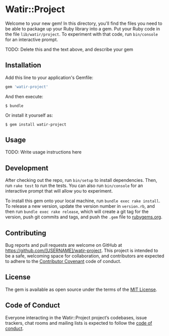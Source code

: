# Watir::Project

Welcome to your new gem! In this directory, you'll find the files you need to be able to package up your Ruby library into a gem. Put your Ruby code in the file `lib/watir/project`. To experiment with that code, run `bin/console` for an interactive prompt.

TODO: Delete this and the text above, and describe your gem

## Installation

Add this line to your application's Gemfile:

```ruby
gem 'watir-project'
```

And then execute:

    $ bundle

Or install it yourself as:

    $ gem install watir-project

## Usage

TODO: Write usage instructions here

## Development

After checking out the repo, run `bin/setup` to install dependencies. Then, run `rake test` to run the tests. You can also run `bin/console` for an interactive prompt that will allow you to experiment.

To install this gem onto your local machine, run `bundle exec rake install`. To release a new version, update the version number in `version.rb`, and then run `bundle exec rake release`, which will create a git tag for the version, push git commits and tags, and push the `.gem` file to [rubygems.org](https://rubygems.org).

## Contributing

Bug reports and pull requests are welcome on GitHub at https://github.com/[USERNAME]/watir-project. This project is intended to be a safe, welcoming space for collaboration, and contributors are expected to adhere to the [Contributor Covenant](http://contributor-covenant.org) code of conduct.

## License

The gem is available as open source under the terms of the [MIT License](https://opensource.org/licenses/MIT).

## Code of Conduct

Everyone interacting in the Watir::Project project’s codebases, issue trackers, chat rooms and mailing lists is expected to follow the [code of conduct](https://github.com/[USERNAME]/watir-project/blob/master/CODE_OF_CONDUCT.md).
